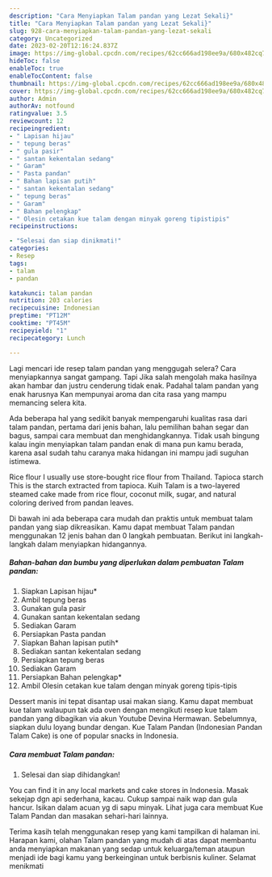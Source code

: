 ```yaml
---
description: "Cara Menyiapkan Talam pandan yang Lezat Sekali}"
title: "Cara Menyiapkan Talam pandan yang Lezat Sekali}"
slug: 928-cara-menyiapkan-talam-pandan-yang-lezat-sekali
category: Uncategorized
date: 2023-02-20T12:16:24.837Z
image: https://img-global.cpcdn.com/recipes/62cc666ad198ee9a/680x482cq70/talam-pandan-foto-resep-utama.jpg
hideToc: false
enableToc: true
enableTocContent: false
thumbnail: https://img-global.cpcdn.com/recipes/62cc666ad198ee9a/680x482cq70/talam-pandan-foto-resep-utama.jpg
cover: https://img-global.cpcdn.com/recipes/62cc666ad198ee9a/680x482cq70/talam-pandan-foto-resep-utama.jpg
author: Admin
authorAv: notfound
ratingvalue: 3.5
reviewcount: 12
recipeingredient:
- " Lapisan hijau"
- " tepung beras"
- " gula pasir"
- " santan kekentalan sedang"
- " Garam"
- " Pasta pandan"
- " Bahan lapisan putih"
- " santan kekentalan sedang"
- " tepung beras"
- " Garam"
- " Bahan pelengkap"
- " Olesin cetakan kue talam dengan minyak goreng tipistipis"
recipeinstructions:

- "Selesai dan siap dinikmati!"
categories:
- Resep
tags:
- talam
- pandan

katakunci: talam pandan 
nutrition: 203 calories
recipecuisine: Indonesian
preptime: "PT12M"
cooktime: "PT45M"
recipeyield: "1"
recipecategory: Lunch

---
```



Lagi mencari ide resep talam pandan yang menggugah selera? Cara menyiapkannya sangat gampang. Tapi Jika salah mengolah maka hasilnya akan hambar dan justru cenderung tidak enak. Padahal talam pandan yang enak harusnya Kan mempunyai aroma dan cita rasa yang mampu memancing selera kita.


Ada beberapa hal yang sedikit banyak mempengaruhi kualitas rasa dari talam pandan, pertama dari jenis bahan, lalu pemilihan bahan segar dan bagus, sampai cara membuat dan menghidangkannya. Tidak usah bingung kalau ingin menyiapkan talam pandan enak di mana pun kamu berada, karena asal sudah tahu caranya maka hidangan ini mampu jadi suguhan istimewa.

Rice flour I usually use store-bought rice flour from Thailand. Tapioca starch This is the starch extracted from tapioca. Kuih Talam is a two-layered steamed cake made from rice flour, coconut milk, sugar, and natural coloring derived from pandan leaves.


Di bawah ini ada beberapa cara mudah dan praktis untuk membuat talam pandan yang siap dikreasikan. Kamu dapat membuat Talam pandan menggunakan 12 jenis bahan dan 0 langkah pembuatan. Berikut ini langkah-langkah dalam menyiapkan hidangannya.

<!--inarticleads1-->

##### Bahan-bahan dan bumbu yang diperlukan dalam pembuatan Talam pandan:

1. Siapkan  Lapisan hijau*
1. Ambil  tepung beras
1. Gunakan  gula pasir
1. Gunakan  santan kekentalan sedang
1. Sediakan  Garam
1. Persiapkan  Pasta pandan
1. Siapkan  Bahan lapisan putih*
1. Sediakan  santan kekentalan sedang
1. Persiapkan  tepung beras
1. Sediakan  Garam
1. Persiapkan  Bahan pelengkap*
1. Ambil  Olesin cetakan kue talam dengan minyak goreng tipis-tipis


Dessert manis ini tepat disantap usai makan siang. Kamu dapat membuat kue talam walaupun tak ada oven dengan mengikuti resep kue talam pandan yang dibagikan via akun Youtube Devina Hermawan. Sebelumnya, siapkan dulu loyang bundar dengan. Kue Talam Pandan (Indonesian Pandan Talam Cake) is one of popular snacks in Indonesia. 

<!--inarticleads2-->

##### Cara membuat Talam pandan:


1. Selesai dan siap dihidangkan!

You can find it in any local markets and cake stores in Indonesia. Masak sekejap dgn api sederhana, kacau. Cukup sampai naik wap dan gula hancur. Isikan dalam acuan yg di sapu minyak. Lihat juga cara membuat Kue Talam Pandan dan masakan sehari-hari lainnya. 

Terima kasih telah menggunakan resep yang kami tampilkan di halaman ini. Harapan kami, olahan Talam pandan yang mudah di atas dapat membantu anda menyiapkan makanan yang sedap untuk keluarga/teman ataupun menjadi ide bagi kamu yang berkeinginan untuk berbisnis kuliner. Selamat menikmati
